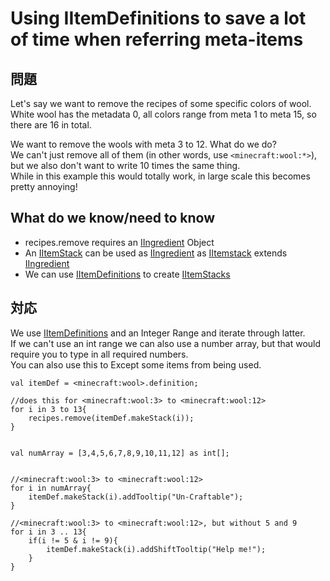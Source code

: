 # Using IItemDefinitions to save a lot of time when referring meta-items

## 問題

Let's say we want to remove the recipes of some specific colors of wool.  
White wool has the metadata 0, all colors range from meta 1 to meta 15, so there are 16 in total.

We want to remove the wools with meta 3 to 12. What do we do?  
We can't just remove all of them (in other words, use `<minecraft:wool:*>`), but we also don't want to write 10 times the same thing.  
While in this example this would totally work, in large scale this becomes pretty annoying!

## What do we know/need to know

- recipes.remove requires an [IIngredient](/Vanilla/Variable_Types/IIngredient/) Object
- An [IItemStack](/Vanilla/Items/IItemStack/) can be used as [IIngredient](/Vanilla/Variable_Types/IIngredient/) as [IItemstack](/Vanilla/Items/IItemStack/) extends [IIngredient](/Vanilla/Variable_Types/IIngredient/)
- We can use [IItemDefinitions](/Vanilla/Items/IItemDefinition/) to create [IItemStacks](/Vanilla/Items/IItemStack/)

## 対応

We use [IItemDefinitions](/Vanilla/Items/IItemDefinition/) and an Integer Range and iterate through latter.  
If we can't use an int range we can also use a number array, but that would require you to type in all required numbers.  
You can also use this to Except some items from being used.

```zenscript
val itemDef = <minecraft:wool>.definition;

//does this for <minecraft:wool:3> to <minecraft:wool:12>
for i in 3 to 13{
    recipes.remove(itemDef.makeStack(i));
}


val numArray = [3,4,5,6,7,8,9,10,11,12] as int[];


//<minecraft:wool:3> to <minecraft:wool:12>
for i in numArray{
    itemDef.makeStack(i).addTooltip("Un-Craftable");
}

//<minecraft:wool:3> to <minecraft:wool:12>, but without 5 and 9
for i in 3 .. 13{
    if(i != 5 & i != 9){
        itemDef.makeStack(i).addShiftTooltip("Help me!");
    }
}

```